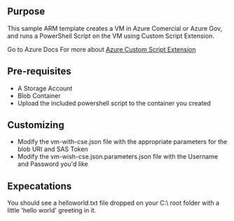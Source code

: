 ## Purpose
This sample ARM template creates a VM in Azure Comercial or Azure Gov,
and runs a PowerShell Script on the VM using Custom Script Extension.

Go to Azure Docs For more about 
[Azure Custom Script Extension](https://docs.microsoft.com/en-us/azure/virtual-machines/extensions/custom-script-windows)

## Pre-requisites
* A Storage Account
* Blob Container
* Upload the included powershell script to the container you created

## Customizing
* Modify the vm-with-cse.json file with the appropriate parameters for the blob URI and SAS Token
* Modify the vm-wish-cse.json.parameters.json file with the Username and Password you'd like

## Expecatations
You should see a helloworld.txt file dropped on your C:\ root folder with a little 'hello world' greeting in it.

